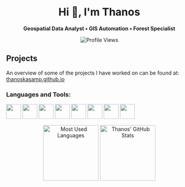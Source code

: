 <h1 align="center">Hi 👋, I'm Thanos</h1>

<p align="center">
  <strong>Geospatial Data Analyst • GIS Automation • Forest Specialist</strong>
</p>

<p align="center">
  <!-- Profile views -->
  <img src="https://komarev.com/ghpvc/?username=thanoskasamp&label=Profile%20views&color=0e75b6&style=flat" alt="Profile Views" />
</p>

## Projects
An overview of some of the projects I have worked on can be found at:  
[thanoskasamp.github.io](https://thanoskasamp.github.io)

### Languages and Tools:
<p>
  <img src="https://cdn.jsdelivr.net/gh/devicons/devicon/icons/python/python-original.svg" width="40" height="40"/>
  <img src="https://cdn.jsdelivr.net/gh/devicons/devicon/icons/postgresql/postgresql-original.svg" width="40" height="40"/>
  <img src="https://cdn.jsdelivr.net/gh/devicons/devicon/icons/html5/html5-original.svg" width="40" height="40"/>
  <img src="https://cdn.jsdelivr.net/gh/devicons/devicon/icons/css3/css3-original.svg" width="40" height="40"/>
  <img src="https://cdn.jsdelivr.net/gh/devicons/devicon/icons/bootstrap/bootstrap-original.svg" width="40" height="40"/>
  <img src="https://cdn.jsdelivr.net/gh/devicons/devicon/icons/git/git-original.svg" width="40" height="40"/>
  <img src="https://cdn.jsdelivr.net/gh/devicons/devicon/icons/jupyter/jupyter-original-wordmark.svg" width="40" height="40"/>
  <img src="https://cdn.jsdelivr.net/gh/devicons/devicon/icons/linux/linux-original.svg" width="40" height="40"/>
</p>


<p align="center">
  <!-- Side-by-side stats -->
  <img height="150" src="https://github-readme-stats.vercel.app/api/top-langs?username=thanoskasamp&show_icons=true&layout=compact" alt="Most Used Languages" />
  <img height="150" src="https://github-readme-stats.vercel.app/api?username=thanoskasamp&show_icons=true&theme=default" alt="Thanos' GitHub Stats" />
</p>
